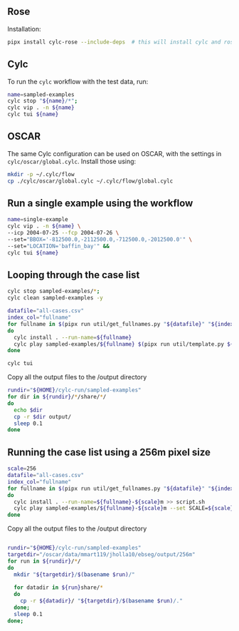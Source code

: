 ## Rose

Installation:

```bash
pipx install cylc-rose --include-deps  # this will install cylc and rose
```

## Cylc
To run the `cylc` workflow with the test data, run:
```bash
name=sampled-examples
cylc stop "${name}/*";
cylc vip . -n ${name}
cylc tui ${name}
```

## OSCAR

The same Cylc configuration can be used on OSCAR, with the settings in `cylc/oscar/global.cylc`.
Install those using:
```bash
mkdir -p ~/.cylc/flow
cp ./cylc/oscar/global.cylc ~/.cylc/flow/global.cylc
```

## Run a single example using the workflow

```bash
name=single-example
cylc vip . -n ${name} \
--icp 2004-07-25 --fcp 2004-07-26 \
--set="BBOX='-812500.0,-2112500.0,-712500.0,-2012500.0'" \
--set="LOCATION='baffin_bay'" &&
cylc tui ${name}
```

## Looping through the case list

```bash
cylc stop sampled-examples/*;
cylc clean sampled-examples -y
```

```bash
datafile="all-cases.csv"
index_col="fullname"
for fullname in $(pipx run util/get_fullnames.py "${datafile}" "${index_col}" --start 50 --stop 51); 
do   
  cylc install . --run-name=${fullname}
  cylc play sampled-examples/${fullname} $(pipx run util/template.py ${datafile} ${index_col} ${fullname}); 
done

cylc tui
```

Copy all the output files to the /output directory
```bash
rundir="${HOME}/cylc-run/sampled-examples"
for dir in ${rundir}/*/share/*/
do
  echo $dir
  cp -r $dir output/
  sleep 0.1
done
```

## Running the case list using a 256m pixel size

```bash
scale=256
datafile="all-cases.csv"
index_col="fullname"
for fullname in $(pipx run util/get_fullnames.py "${datafile}" "${index_col}" --start 50 --stop 51); 
do   
  cylc install . --run-name=${fullname}-${scale}m >> script.sh
  cylc play sampled-examples/${fullname}-${scale}m --set SCALE=${scale} $(pipx run util/template.py ${datafile} ${index_col} ${fullname}) >> script.sh ;
done
```

Copy all the output files to the /output directory
```bash

rundir="${HOME}/cylc-run/sampled-examples"
targetdir="/oscar/data/mmart119/jholla10/ebseg/output/256m"
for run in ${rundir}/*/
do
  mkdir "${targetdir}/$(basename $run)/"
  
  for datadir in ${run}share/*
  do
    cp -r ${datadir}/ "${targetdir}/$(basename $run)/."
  done;
  sleep 0.1
done;
```